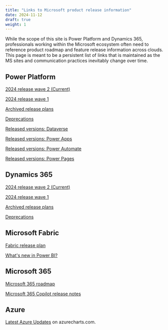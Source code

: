 ```yaml
---
title: "Links to Microsoft product release information"
date: 2024-11-12
draft: true
weight: 1
---
```


While the scope of this site is Power Platform and Dynamics 365, professionals working within the Microsoft ecosystem often need to reference product roadmap and feature release information across clouds. This page is meant to be a persistent list of links that is maintained as the MS sites and communication practices inevitably change over time.

## Power Platform

[2024 release wave 2 (Current)](https://learn.microsoft.com/en-us/power-platform/release-plan/2024wave2/)

[2024 release wave 1](https://learn.microsoft.com/en-us/power-platform/release-plan/2024wave1/)

[Archived release plans](https://learn.microsoft.com/en-us/dynamics365/release-plans/archived-plans)

[Deprecations](https://learn.microsoft.com/en-us/power-platform/important-changes-coming)

[Released versions: Dataverse](https://learn.microsoft.com/en-us/dynamics365/released-versions/microsoft-dataverse)

[Released versions: Power Apps](https://learn.microsoft.com/en-us/power-platform/released-versions/powerapps)

[Released versions: Power Automate](https://learn.microsoft.com/en-us/power-platform/released-versions/power-automate)

[Released versions: Power Pages](https://learn.microsoft.com/en-us/power-platform/released-versions/portals)


## Dynamics 365

[2024 release wave 2 (Current)](https://learn.microsoft.com/en-us/dynamics365/release-plan/2024wave2/)

[2024 release wave 1](https://learn.microsoft.com/en-us/dynamics365/release-plan/2024wave1/)

[Archived release plans](https://learn.microsoft.com/en-us/dynamics365/release-plans/archived-plans)

[Deprecations](https://learn.microsoft.com/en-us/dynamics365/release-plan/2024wave2/deprecations)

## Microsoft Fabric

[Fabric release plan](https://learn.microsoft.com/en-us/fabric/release-plan/overview)

[What's new in Power BI?](https://learn.microsoft.com/en-us/power-bi/fundamentals/desktop-latest-update?tabs=powerbi-desktop)


## Microsoft 365

[Microsoft 365 roadmap](https://www.microsoft.com/en-us/microsoft-365/roadmap)

[Microsoft 365 Copilot release notes](https://learn.microsoft.com/en-us/copilot/microsoft-365/release-notes?tabs=all)

## Azure

[Latest Azure Updates](https://azurecharts.com/updates) on azurecharts.com.




